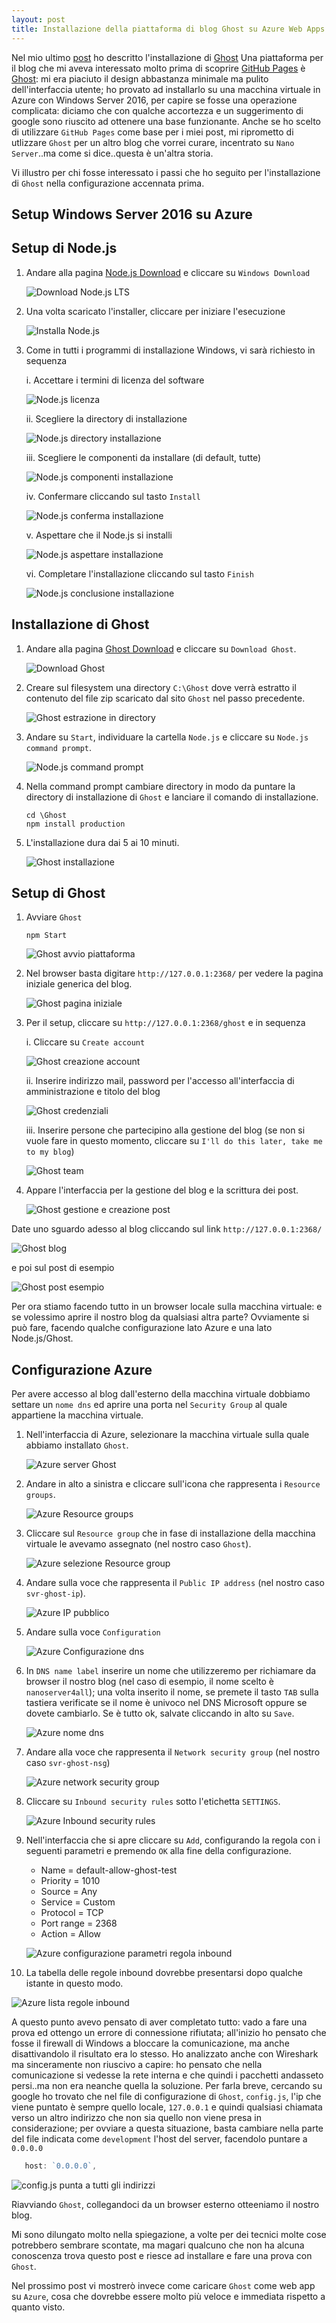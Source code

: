 ```yaml
---
layout: post
title: Installazione della piattaforma di blog Ghost su Azure Web Apps 
---
```

Nel mio ultimo [post](https://marcomangiante.github.io/2017/01/02/installazione-ghost-windows-azure/) ho descritto l'installazione di [Ghost]()
Una piattaforma per il blog che mi aveva interessato molto prima di scoprire [GitHub Pages](https://pages.github.com/) è [Ghost](): mi era piaciuto il design abbastanza minimale ma pulito dell'interfaccia utente; ho provato ad installarlo su una macchina virtuale in Azure con Windows Server 2016, per capire se fosse una operazione complicata: diciamo che con qualche accortezza e un suggerimento di google sono riuscito ad ottenere una base funzionante.
Anche se ho scelto di utilizzare `GitHub Pages` come base per i miei post, mi riprometto di utlizzare `Ghost` per un altro blog che vorrei curare, incentrato su `Nano Server`..ma come si dice..questa è un'altra storia.

Vi illustro per chi fosse interessato i passi che ho seguito per l'installazione di `Ghost` nella configurazione accennata prima.

## Setup Windows Server 2016 su Azure

## Setup di Node.js

1. Andare alla pagina [Node.js Download](http://nodejs.org/en/download) e cliccare su `Windows Download`

   ![Download Node.js LTS](/img/2016-12-30/GitHub-Desktop-Installation/GitHub-Desktop-Installation-01.png)

2. Una volta scaricato l'installer, cliccare per iniziare l'esecuzione

   ![Installa Node.js](/img/2016-12-30/GitHub-Desktop-Installation/GitHub-Desktop-Installation-02.png)

3. Come in tutti i programmi di installazione Windows, vi sarà richiesto in sequenza

      i. Accettare i termini di licenza del software

      ![Node.js licenza](/img/2016-12-30/GitHub-Desktop-Installation/GitHub-Desktop-Installation-04.png)

      ii. Scegliere la directory di installazione

      ![Node.js directory installazione](/img/2016-12-30/GitHub-Desktop-Installation/GitHub-Desktop-Installation-05.png)

      iii. Scegliere le componenti da installare (di default, tutte)

      ![Node.js componenti installazione](/img/2016-12-30/GitHub-Desktop-Installation/GitHub-Desktop-Installation-06.png)

      iv. Confermare cliccando sul tasto `Install`
 
      ![Node.js conferma installazione](/img/2016-12-30/GitHub-Desktop-Installation/GitHub-Desktop-Installation-03.png)

      v. Aspettare che il Node.js si installi

      ![Node.js aspettare installazione](/img/2016-12-30/GitHub-Desktop-Installation/GitHub-Desktop-Installation-03.png)

      vi. Completare l'installazione cliccando sul tasto `Finish`

      ![Node.js conclusione installazione](/img/2016-12-30/GitHub-Desktop-Installation/GitHub-Desktop-Installation-03.png)
      
## Installazione di Ghost

1. Andare alla pagina [Ghost Download](http://ghost.org/developers) e cliccare su `Download Ghost`.

   ![Download Ghost](/img/2016-12-30/GitHub-Pages-Intro/GitHub-Pages-Intro-01.png)

2. Creare sul filesystem una directory `C:\Ghost` dove verrà estratto il contenuto del file zip scaricato dal sito `Ghost` nel passo precedente.

   ![Ghost estrazione in directory](/img/2016-12-30/GitHub-Pages-Intro/GitHub-Pages-Intro-02.png)

3. Andare su `Start`, individuare la cartella `Node.js` e cliccare su `Node.js command prompt`.

   ![Node.js command prompt](/img/2016-12-30/GitHub-Pages-Intro/GitHub-Pages-Intro-03.png)

4. Nella command prompt cambiare directory in modo da puntare la directory di installazione di `Ghost` e lanciare il comando di installazione.

   ```nodejs
   cd \Ghost
   npm install production
   ```

5. L'installazione dura dai 5 ai 10 minuti.

   ![Ghost installazione](/img/2016-12-30/GitHub-Desktop-Installation/GitHub-Desktop-Installation-08.png)

## Setup di Ghost

1. Avviare `Ghost` 

   ```nodejs
   npm Start
   ```

   ![Ghost avvio piattaforma](/img/2016-12-30/GitHub-Pages-Intro/GitHub-Theme-01.png)

2. Nel browser basta digitare `http://127.0.0.1:2368/` per vedere la pagina iniziale generica del blog.

   ![Ghost pagina iniziale](/img/2016-12-30/GitHub-Pages-Intro/GitHub-Theme-02.png)

3. Per il setup, cliccare su `http://127.0.0.1:2368/ghost` e in sequenza

      i. Cliccare su `Create account`

      ![Ghost creazione account](/img/2016-12-30/GitHub-Desktop-Installation/GitHub-Desktop-Installation-04.png)

      ii. Inserire indirizzo mail, password per l'accesso all'interfaccia di amministrazione e titolo del blog

      ![Ghost credenziali](/img/2016-12-30/GitHub-Desktop-Installation/GitHub-Desktop-Installation-05.png)

      iii. Inserire persone che partecipino alla gestione del blog (se non si vuole fare in questo momento, cliccare su `I'll do this later, take me to my blog`)

      ![Ghost team](/img/2016-12-30/GitHub-Desktop-Installation/GitHub-Desktop-Installation-06.png)

4. Appare l'interfaccia per la gestione del blog e la scrittura dei post.

   ![Ghost gestione e creazione post](/img/2016-12-30/GitHub-Pages-Intro/GitHub-Commit.png)

Date uno sguardo adesso al blog cliccando sul link `http://127.0.0.1:2368/`

   ![Ghost blog](/img/2016-12-30/GitHub-Pages-Intro/GitHub-Commit.png)

e poi sul post di esempio

   ![Ghost post esempio](/img/2016-12-30/GitHub-Pages-Intro/GitHub-Commit.png)

Per ora stiamo facendo tutto in un browser locale sulla macchina virtuale: e se volessimo aprire il nostro blog da qualsiasi altra parte?
Ovviamente si può fare, facendo qualche configurazione lato Azure e una lato Node.js/Ghost.

## Configurazione Azure

Per avere accesso al blog dall'esterno della macchina virtuale dobbiamo settare un `nome dns` ed aprire una porta nel `Security Group` al quale appartiene la macchina virtuale.

1. Nell'interfaccia di Azure, selezionare la macchina virtuale sulla quale abbiamo installato `Ghost`.

   ![Azure server Ghost](/img/2016-12-30/GitHub-Pages-Intro/GitHub-Sito-01.png)

2. Andare in alto a sinistra e cliccare sull'icona che rappresenta i `Resource groups`.

   ![Azure Resource groups](/img/2016-12-30/GitHub-Pages-Intro/GitHub-Sito-01.png)

3. Cliccare sul `Resource group` che in fase di installazione della macchina virtuale le avevamo assegnato (nel nostro caso `Ghost`).

   ![Azure selezione Resource group](/img/2016-12-30/GitHub-Pages-Intro/GitHub-Sito-01.png)

4. Andare sulla voce che rappresenta il `Public IP address` (nel nostro caso `svr-ghost-ip`).

   ![Azure IP pubblico](/img/2016-12-30/GitHub-Pages-Intro/GitHub-Sito-01.png)

5. Andare sulla voce `Configuration`

   ![Azure Configurazione dns](/img/2016-12-30/GitHub-Pages-Intro/GitHub-Sito-01.png)

6. In `DNS name label` inserire un nome che utilizzeremo per richiamare da browser il nostro blog (nel caso di esempio, il nome scelto è `nanoserver4all`); una volta inserito il nome, se premete il tasto `TAB` sulla tastiera verificate se il nome è univoco nel DNS Microsoft oppure se dovete cambiarlo. Se è tutto ok, salvate cliccando in alto su `Save`.

   ![Azure nome dns](/img/2016-12-30/GitHub-Pages-Intro/GitHub-Sito-01.png)

7. Andare alla voce che rappresenta il `Network security group` (nel nostro caso `svr-ghost-nsg`)

   ![Azure network security group](/img/2016-12-30/GitHub-Pages-Intro/GitHub-Sito-01.png)

8. Cliccare su `Inbound security rules` sotto l'etichetta `SETTINGS`.

   ![Azure Inbound security rules](/img/2016-12-30/GitHub-Pages-Intro/GitHub-Sito-01.png)

9. Nell'interfaccia che si apre cliccare su `Add`, configurando la regola con i seguenti parametri e premendo `OK` alla fine della configurazione.

   * Name = default-allow-ghost-test
   * Priority = 1010
   * Source = Any
   * Service = Custom
   * Protocol = TCP
   * Port range = 2368
   * Action = Allow

   ![Azure configurazione parametri regola inbound](/img/2016-12-30/GitHub-Pages-Intro/GitHub-Sito-01.png)

10. La tabella delle regole inbound dovrebbe presentarsi dopo qualche istante in questo modo.

   ![Azure lista regole inbound](/img/2016-12-30/GitHub-Pages-Intro/GitHub-Sito-01.png)

A questo punto avevo pensato di aver completato tutto: vado a fare una prova ed ottengo un errore di connessione rifiutata; all'inizio ho pensato che fosse il firewall di Windows a bloccare la comunicazione, ma anche disattivandolo il risultato era lo stesso. Ho analizzato anche con Wireshark ma sinceramente non riuscivo a capire: ho pensato che nella comunicazione si vedesse la rete interna e che quindi i pacchetti andasseto persi..ma non era neanche quella la soluzione.
Per farla breve, cercando su google ho trovato che nel file di configurazione di `Ghost`, `config.js`, l'ip che viene puntato è sempre quello locale, `127.0.0.1` e quindi qualsiasi chiamata verso un altro indirizzo che non sia quello non viene presa in considerazione; per ovviare a questa situazione, basta cambiare nella parte del file indicata come `development` l'host del server, facendolo puntare a `0.0.0.0`

```javascript
   host: `0.0.0.0`,
```

   ![config.js punta a tutti gli indirizzi](/img/2016-12-30/GitHub-Pages-Intro/GitHub-Sito-01.png)

Riavviando `Ghost`, collegandoci da un browser esterno otteeniamo il nostro blog.

Mi sono dilungato molto nella spiegazione, a volte per dei tecnici molte cose potrebbero sembrare scontate, ma magari qualcuno che non ha alcuna conoscenza trova questo post e riesce ad installare e fare una prova con `Ghost`.

Nel prossimo post vi mostrerò invece come caricare `Ghost` come web app su `Azure`, cosa che dovrebbe essere molto più veloce e immediata rispetto a quanto visto.

